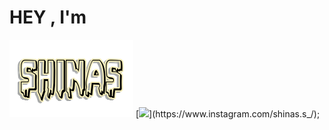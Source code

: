 # HEY ,   I'm
<img src=/assets/name.png>
[<img src="https://img.icons8.com/fluent/48/000000/instagram-new.png" width="3.5%"/>](https://www.instagram.com/shinas.s_/);
